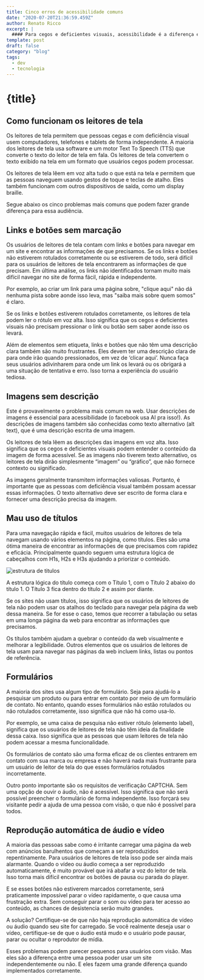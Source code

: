 ```yaml
---
title: Cinco erros de acessibilidade comuns
date: "2020-07-20T21:36:59.459Z"
author: Renato Ricco
excerpt: |
  #### Para cegos e deficientes visuais, acessibilidade é a diferença entre poder ou não usar um site.
template: post
draft: false
category: "blog"
tags:
  - dev
  - tecnologia
---
```


# {title}

## Como funcionam os leitores de tela

Os leitores de tela permitem que pessoas cegas e com deficiência visual usem computadores, telefones e tablets de forma independente. A maioria dos leitores de tela usa software e um motor Text To Speech (TTS) que converte o texto do leitor de tela em fala. Os leitores de tela convertem o texto exibido na tela em um formato que usuários cegos podem processar.

Os leitores de tela lêem em voz alta tudo o que está na tela e permitem que as pessoas naveguem usando gestos de toque e teclas de atalho. Eles também funcionam com outros dispositivos de saída, como um display braille.

Segue abaixo os cinco problemas mais comuns que podem fazer grande diferença para essa audiência.

## Links e botões sem marcação

Os usuários de leitores de tela contam com links e botões para navegar em um site e encontrar as informações de que precisamos. Se os links e botões não estiverem rotulados corretamente ou se estiverem de todo, será difícil para os usuários de leitores de tela encontrarem as informações de que precisam. Em última análise, os links não identificados tornam muito mais difícil navegar no site de forma fácil, rápida e independente.

Por exemplo, ao criar um link para uma página sobre, "clique aqui" não dá nenhuma pista sobre aonde isso leva, mas "saiba mais sobre quem somos" é claro.

Se os links e botões estiverem rotulados corretamente, os leitores de tela podem ler o rótulo em voz alta. Isso significa que os cegos e deficientes visuais não precisam pressionar o link ou botão sem saber aonde isso os levará.

Além de elementos sem etiqueta, links e botões que não têm uma descrição clara também são muito frustrantes. Eles devem ter uma descrição clara de para onde irão quando pressionados, em vez de ‘clicar aqui’. Nunca faça seus usuários adivinharem para onde um link os levará ou os obrigará a uma situação de tentativa e erro. Isso torna a experiência do usuário tediosa.

## Imagens sem descrição

Este é provavelmente o problema mais comum na web. Usar descrições de imagens é essencial para acessibilidade (o facebook usa AI pra isso!). As descrições de imagens também são conhecidas como texto alternativo (alt text), que é uma descrição escrita de uma imagem.

Os leitores de tela lêem as descrições das imagens em voz alta. Isso significa que os cegos e deficientes visuais podem entender o conteúdo da imagem de forma acessível. Se as imagens não tiverem texto alternativo, os leitores de tela dirão simplesmente “imagem” ou “gráfico”, que não fornece contexto ou significado.

As imagens geralmente transmitem informações valiosas. Portanto, é importante que as pessoas com deficiência visual também possam acessar essas informações. O texto alternativo deve ser escrito de forma clara e fornecer uma descrição precisa da imagem.

## Mau uso de títulos

Para uma navegação rápida e fácil, muitos usuários de leitores de tela navegam usando vários elementos na página, como títulos. Eles são uma ótima maneira de encontrar as informações de que precisamos com rapidez e eficácia. Principalmente quando seguem uma estrutura lógica de cabeçalhos com H1s, H2s e H3s ajudando a priorizar o conteúdo.

![estrutura de titulos](https://bighack.org/wp-content/uploads/2020/05/Headings@2x-1536x970.jpg)

A estrutura lógica do título começa com o Título 1, com o Título 2 abaixo do título 1. O Título 3 fica dentro do título 2 e assim por diante.

Se os sites não usam títulos, isso significa que os usuários de leitores de tela não podem usar os atalhos do teclado para navegar pela página da web dessa maneira. Se for esse o caso, temos que recorrer a tabulação ou setas em uma longa página da web para encontrar as informações que precisamos.

Os títulos também ajudam a quebrar o conteúdo da web visualmente e melhorar a legibilidade. Outros elementos que os usuários de leitores de tela usam para navegar nas páginas da web incluem links, listas ou pontos de referência.

## Formulários

A maioria dos sites usa algum tipo de formulário. Seja para ajudá-lo a pesquisar um produto ou para entrar em contato por meio de um formulário de contato. No entanto, quando esses formulários não estão rotulados ou não rotulados corretamente, isso significa que não há como usa-lo.

Por exemplo, se uma caixa de pesquisa não estiver rótulo (elemento label), significa que os usuários de leitores de tela não têm ideia da finalidade dessa caixa. Isso significa que as pessoas que usam leitores de tela não podem acessar a mesma funcionalidade.

Os formulários de contato são uma forma eficaz de os clientes entrarem em contato com sua marca ou empresa e não haverá nada mais frustrante para um usuário de leitor de tela do que esses formulários rotulados incorretamente.

Outro ponto importante são os requisitos de verificação CAPTCHA. Sem uma opção de ouvir o áudio, não é acessível. Isso significa que não será possível preencher o formulário de forma independente. Isso forçará seu visitante pedir a ajuda de uma pessoa com visão, o que não é possível para todos.

## Reprodução automática de áudio e vídeo

A maioria das pessoas sabe como é irritante carregar uma página da web com anúncios barulhentos que começam a ser reproduzidos repentinamente. Para usuários de leitores de tela isso pode ser ainda mais alarmante. Quando o vídeo ou áudio começa a ser reproduzido automaticamente, é muito provável que irá abafar a voz do leitor de tela. Isso torna mais difícil encontrar os botões de pausa ou parada do player.

E se esses botões não estiverem marcados corretamente, será praticamente impossível parar o vídeo rapidamente, o que causa uma frustração extra. Sem conseguir parar o som ou vídeo para ter acesso ao conteúdo, as chances de desistencia serão muito grandes.

A solução? Certifique-se de que não haja reprodução automática de vídeo ou áudio quando seu site for carregado. Se você realmente deseja usar o vídeo, certifique-se de que o áudio está mudo e o usuário pode pausar, parar ou ocultar o reprodutor de mídia.

Esses problemas podem parecer pequenos para usuários com visão. Mas eles são a diferença entre uma pessoa poder usar um site independentemente ou não. E eles fazem uma grande diferença quando implementados corretamente.

